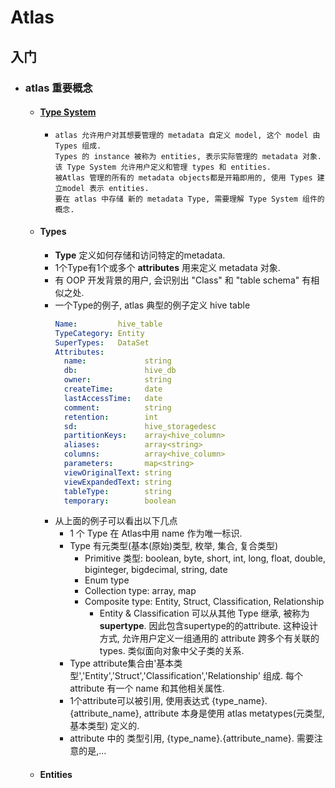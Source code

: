 # Atlas

## 入门

- ### atlas 重要概念
    - #### [Type System](http://atlas.apache.org/#/TypeSystem)
        - ```text
          atlas 允许用户对其想要管理的 metadata 自定义 model, 这个 model 由 Types 组成.
          Types 的 instance 被称为 entities, 表示实际管理的 metadata 对象.
          该 Type System 允许用户定义和管理 types 和 entities.
          被Atlas 管理的所有的 metadata objects都是开箱即用的, 使用 Types 建立model 表示 entities. 
          要在 atlas 中存储 新的 metadata Type, 需要理解 Type System 组件的概念.
          ```
    - #### Types
        - **Type** 定义如何存储和访问特定的metadata.
        - 1个Type有1个或多个 **attributes** 用来定义 metadata 对象.
        - 有 OOP 开发背景的用户, 会识别出 "Class" 和 "table schema" 有相似之处.
        - 一个Type的例子, atlas 典型的例子定义 hive table
          ```yaml
          Name:         hive_table
          TypeCategory: Entity
          SuperTypes:   DataSet
          Attributes:
            name:             string
            db:               hive_db
            owner:            string
            createTime:       date
            lastAccessTime:   date
            comment:          string
            retention:        int
            sd:               hive_storagedesc
            partitionKeys:    array<hive_column>
            aliases:          array<string>
            columns:          array<hive_column>
            parameters:       map<string>
            viewOriginalText: string
            viewExpandedText: string
            tableType:        string
            temporary:        boolean
          ```
        - 从上面的例子可以看出以下几点
            - 1 个 Type 在 Atlas中用 name 作为唯一标识.
            - Type 有元类型(基本(原始)类型, 枚举, 集合, 复合类型)
                - Primitive 类型: boolean, byte, short, int, long, float, double, biginteger, bigdecimal, string, date
                - Enum type
                - Collection type: array, map
                - Composite type: Entity, Struct, Classification, Relationship
                    - Entity & Classification 可以从其他 Type 继承, 被称为 **supertype**. 因此包含supertype的的attribute. 这种设计方式,
                      允许用户定义一组通用的 attribute 跨多个有关联的 types. 类似面向对象中父子类的关系.
            - Type attribute集合由'基本类型','Entity','Struct','Classification','Relationship' 组成. 每个 attribute 有一个 name
              和其他相关属性.
            - 1个attribute可以被引用, 使用表达式 {type_name}.{attribute_name}, attribute 本身是使用 atlas metatypes(元类型, 基本类型) 定义的.
            - attribute 中的 类型引用, {type_name}.{attribute_name}. 需要注意的是,... 
    - #### Entities
        
        